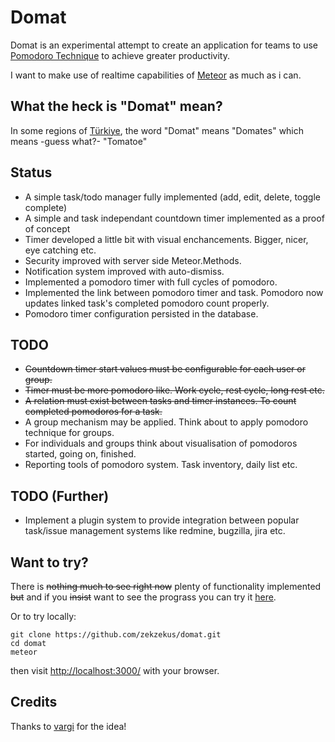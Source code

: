 Domat
=====

Domat is an experimental attempt to create an application for teams to use [Pomodoro Technique](http://pomodorotechnique.com/) to achieve greater productivity.

I want to make use of realtime capabilities of [Meteor](http://www.meteor.com/) as much as i can.

What the heck is "Domat" mean?
------------------------------

In some regions of [Türkiye](http://en.wikipedia.org/wiki/T%C3%BCrkiye), the word "Domat" means "Domates" which means -guess what?- "Tomatoe"

Status
------
* A simple task/todo manager fully implemented (add, edit, delete, toggle
  complete)
* A simple and task independant countdown timer implemented as a proof of
  concept
* Timer developed a little bit with visual enchancements. Bigger, nicer, eye
  catching etc.
* Security improved with server side Meteor.Methods.
* Notification system improved with auto-dismiss.
* Implemented a pomodoro timer with full cycles of pomodoro.
* Implemented the link between pomodoro timer and task. Pomodoro now updates linked task's completed pomodoro count properly.
* Pomodoro timer configuration persisted in the database.

TODO
----
* ~~Countdown timer start values must be configurable for each user or group.~~
* ~~Timer must be more pomodoro like. Work cycle, rest cycle, long rest etc.~~
* ~~A relation must exist between tasks and timer instances. To count completed
  pomodoros for a task.~~
* A group mechanism may be applied. Think about to apply pomodoro technique for
  groups.
* For individuals and groups think about visualisation of pomodoros started,
  going on, finished.
* Reporting tools of pomodoro system. Task inventory, daily list etc.

TODO (Further)
--------------
* Implement a plugin system to provide integration between popular task/issue
  management systems like redmine, bugzilla, jira etc.

Want to try?
------------
There is ~~nothing much to see right now~~  plenty of functionality implemented ~~but~~ and if you ~~insist~~ want to see the prograss you can try it [here](http://domat.meteor.com/).

Or to try locally:

    git clone https://github.com/zekzekus/domat.git
    cd domat
    meteor

then visit [http://localhost:3000/](http://localhost:3000/) with your browser.


Credits
-------

Thanks to [vargi](https://github.com/vargi/) for the idea!


